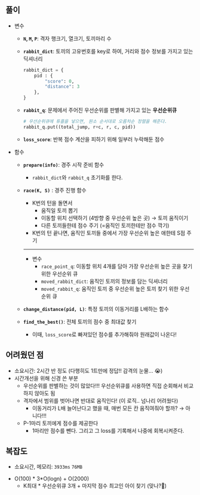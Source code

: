 ## 풀이

- 변수

  - **`N`, `M`, `P`**: 격자 행크기, 열크기, 토끼마리 수

  - **`rabbit_dict`**: 토끼의 고유번호를 key로 하여, 거리와 점수 정보를 가지고 있는 딕셔너리

    ```python
    rabbit_dict = {
    	pid : {
    		"score": 0,
    		"distance": 3
    	},
    }
    ```

  - **`rabbit_q`**: 문제에서 주어진 우선순위를 판별해 가지고 있는 **우선순위큐**

    ```python
    # 우선순위큐에 튜플을 넣으면, 원소 순서대로 오름차순 정렬을 해준다.
    rabbit_q.put((total_jump, r+c, r, c, pid))
    ```

  - **`loss_score`**: 반복 점수 계산을 피하기 위해 일부러 누락해둔 점수

- 함수

  - **`prepare(info)`**: 경주 시작 준비 함수

    - `rabbit_dict`와 `rabbit_q` 초기화를 한다.

  - **`race(K, S)`** : 경주 진행 함수

    - K번의 턴을 돌면서
      - 움직일 토끼 뽑기
      - 이동할 위치 선택하기 (4방향 중 우선순위 높은 곳) → 토끼 움직이기
      - 다른 토끼들한테 점수 주기 (=움직인 토끼한테만 점수 깍기)
    - K번의 턴 끝나면, 움직인 토끼들 중에서 가장 우선순위 높은 애한테 S점 주기

    ------

    - 변수
      - `race_point_q`: 이동할 위치 4개를 담아 가장 우선순위 높은 곳을 찾기 위한 우선순위 큐
      - `moved_rabbit_dict`: 움직인 토끼의 정보를 담는 딕셔너리
      - `moved_rabbit_q`: 움직인 토끼 중 우선순위 높은 토끼 찾기 위한 우선순위 큐

  - **`change_distance(pid, L)`**: 특정 토끼의 이동거리를 L배하는 함수

  - **`find_the_best()`**: 전체 토끼의 점수 중 최대값 찾기

    - 이때, `loss_score`로 빠져있던 점수를 추가해줘야 원래값이 나온다!



## 어려웠던 점

- 소요시간: 2시간 반 정도 (다행히도 1트만에 정답!! 감격의 눈물… 😭)
- 시간개선을 위해 신경 쓴 부분
  - 우선순위를 판별하는 것이 많았다!!! 우선순위큐를 사용하면 직접 순회해서 비교하지 않아도 됨
  - 격자에서 범위를 벗어나면 반대로 움직인다! (이 로직.. 넘나리 어려웠다)
    - 이동거리가 L배 늘어난다고 했을 때, 매번 모든 칸 움직여줘야 할까? → 아니다!!!
  - P-1마리 토끼에게 점수를 제공한다
    - 1마리만 점수를 뺀다. 그리고 그 loss를 기록해서 나중에 회복시켜준다.



## 복잡도

* 소요시간, 메모리: `3933ms` `76MB`

- O(100) * 3*O(logn) + O(2000)
  - K최대 * 우선순위큐 3개 + 마지막 점수 최고인 아이 찾기 (맞나?🤔)